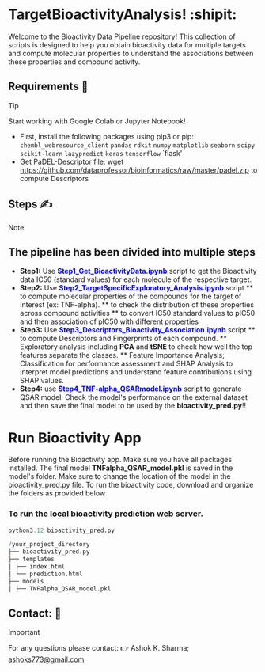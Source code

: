 # TargetBioactivityAnalysis! :shipit:
Welcome to the Bioactivity Data Pipeline repository! This collection of scripts is designed to help you obtain bioactivity data for multiple targets and compute molecular properties to understand the associations between these properties and compound activity.

## Requirements :crossed_fingers:
> [!TIP]
> Start working with Google Colab or Jupyter Notebook! 
> * First, install the following packages using pip3 or pip:
`chembl_webresource_client`
`pandas`
`rdkit`
`numpy`
`matplotlib`
`seaborn`
`scipy`
`scikit-learn`
`lazypredict`
`keras`
`tensorflow`
`flask'
> * Get PaDEL-Descriptor file: wget https://github.com/dataprofessor/bioinformatics/raw/master/padel.zip to compute Descriptors

## Steps :writing_hand:
> [!NOTE]
> ## The pipeline has been divided into multiple steps
> * **Step1:** Use **<span style="color:blue">Step1_Get_BioactivityData.ipynb</span>** script to get the Bioactivity data IC50 (standard values) for each molecule of the respective target.
> * **Step2:** Use **<span style="color:blue">Step2_TargetSpecificExploratory_Analysis.ipynb</span>** script
> ** to compute molecular properties of the compounds for the target of interest (ex: TNF-alpha).
> ** to check the distribution of these properties across compound activities
> ** to convert IC50 standard values to pIC50 and then association of pIC50 with different properties
> * **Step3:** Use **<span style="color:blue">Step3_Descriptors_Bioactivity_Association.ipynb</span>** script
> ** to compute Descriptors and Fingerprints of each compound.
> ** Exploratory analysis including **PCA** and **tSNE** to check how well the top features separate the classes.
> ** Feature Importance Analysis; Classification for performance assessment and SHAP Analysis to interpret model predictions and understand feature contributions using SHAP values.
> * **Step4:** use **<span style="color:blue">Step4_TNF-alpha_QSARmodel.ipynb</span>** script to generate QSAR model. Check the model's performance on the external dataset and then save the final model to be used by the **bioactivity_pred.py**!!

# Run Bioactivity App
Before running the Bioactivity app. Make sure you have all packages installed. The final model **TNFalpha_QSAR_model.pkl**  is saved in the model's folder. Make sure to change the location of the model in the bioactivity_pred.py file. To run the bioactivity code, download and organize the folders as provided below
### To run the local bioactivity prediction web server.
``` r
python3.12 bioactivity_pred.py

/your_project_directory
├── bioactivity_pred.py
├── templates
│ ├── index.html
│ └── prediction.html
├── models
│ ├── TNFalpha_QSAR_model.pkl
```

## Contact: :raised_back_of_hand:
> [!IMPORTANT]
> For any questions please contact: :point_right: Ashok K. Sharma; ashoks773@gmail.com 
